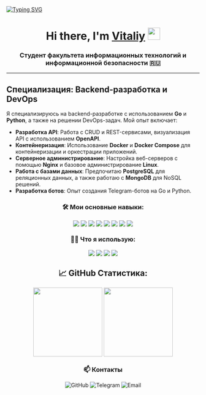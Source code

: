 <a href="https://git.io/typing-svg"><img src="https://readme-typing-svg.herokuapp.com?font=Fira+Code&weight=800&size=70&pause=1000&center=true&vCenter=true&width=1080&height=100&lines=te4gh0st" alt="Typing SVG" /></a>

<h1 align="center">Hi there, I'm <a href="https://te4gh0st.ru" target="_blank">Vitaliy</a> 
<img src="https://github.com/blackcater/blackcater/raw/main/images/Hi.gif" height="32"/></h1>
<h3 align="center">Студент факультета информационных технологий и информационной безопасности &#x1f1f7;&#x1f1fa;</h3>


---

## Специализация: Backend-разработка и DevOps

Я специализируюсь на backend-разработке с использованием **Go** и **Python**, а также на решении DevOps-задач. Мой опыт включает:

- **Разработка API**: Работа с CRUD и REST-сервисами, визуализация API с использованием **OpenAPI**.
- **Контейнеризация**: Использование **Docker** и **Docker Compose** для контейнеризации и оркестрации приложений.
- **Серверное администрирование**: Настройка веб-серверов с помощью **Nginx** и базовое администрирование **Linux**.
- **Работа с базами данных**: Предпочитаю **PostgreSQL** для реляционных данных, а также работаю с **MongoDB** для NoSQL решений.
- **Разработка ботов**: Опыт создания Telegram-ботов на Go и Python.

<div align="center">
  <h3>🛠 Мои основные навыки:</h3>
  <a>
    <img align="center" src="https://img.shields.io/badge/Go-00ADD8?style=for-the-badge&logo=go&logoColor=white" />
  </a>
  <a>
    <img align="center" src="https://img.shields.io/badge/Python-3776AB?style=for-the-badge&logo=python&logoColor=white" />
  </a>
  <a>
    <img align="center" src="https://img.shields.io/badge/PostgreSQL-336791?style=for-the-badge&logo=postgresql&logoColor=white" />
  </a>
  <a>
    <img align="center" src="https://img.shields.io/badge/MongoDB-47A248?style=for-the-badge&logo=mongodb&logoColor=white" />
  </a>
  <a>
    <img align="center" src="https://img.shields.io/badge/Docker-2496ED?style=for-the-badge&logo=docker&logoColor=white" />
  </a>
  <a>
    <img align="center" src="https://img.shields.io/badge/Docker%20Compose-2496ED?style=for-the-badge&logo=docker&logoColor=white" />
  </a>
  <a>
    <img align="center" src="https://img.shields.io/badge/Nginx-269539?style=for-the-badge&logo=nginx&logoColor=white" />
  </a>
  <a>
    <img align="center" src="https://img.shields.io/badge/Linux-FCC624?style=for-the-badge&logo=linux&logoColor=black" />
  </a>


  <h3>🧑‍💻 Что я использую:</h3>
  <a>
    <img align="center" src="https://img.shields.io/badge/Git-F05032?style=for-the-badge&logo=git&logoColor=white" />
  </a>
  <a>
    <img align="center" src="https://img.shields.io/badge/GitHub-181717?style=for-the-badge&logo=github&logoColor=white" />
  </a>
  <a>
    <img align="center" src="https://img.shields.io/badge/Postman-FF6C37?style=for-the-badge&logo=postman&logoColor=white" />
  </a>
  <a>
    <img align="center" src="https://img.shields.io/badge/VS%20Code-0078d7?style=for-the-badge&logo=visual%20studio%20code&logoColor=white" />
  </a>
</div>

<div align="center">
  <h2>📈 GitHub Статистика:</h2>
  <span>
    <img height=180 align="center" src="https://github-readme-stats.vercel.app/api?username=te4gh0st&locale=ru&show_icons=true&theme=transparent&border_radius=7" />
  </span>
  <span>
    <img height=180 align="center" src="https://github-readme-stats.vercel.app/api/top-langs/?username=te4gh0st&locale=ru&show_icons=true&theme=transparent&border_radius=7&layout=compact&card_width=400" />
  </span>
</div>

<div align="center">
  <h3>📫 Контакты</h3>
  <a href="https://github.com/te4gh0st" target="_blank" style="text-decoration:none;">
    <img src="https://img.shields.io/badge/GitHub-181717?style=for-the-badge&logo=github&logoColor=white" alt="GitHub" /></a>
  <a href="https://t.me/te4gh0st" target="_blank" style="text-decoration:none;">
    <img src="https://img.shields.io/badge/Telegram-2CA5E0?style=for-the-badge&logo=telegram&logoColor=white" alt="Telegram" /></a>
  <a href="mailto:vitaliy@te4gh0st.ru" target="_blank" style="text-decoration:none;">
    <img src="https://img.shields.io/badge/Email-D14836?style=for-the-badge&logo=gmail&logoColor=white" alt="Email" /></a>
</div>

